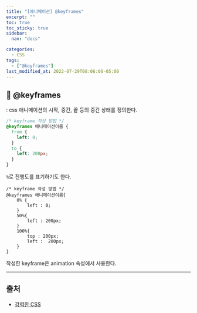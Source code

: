 ```yaml
---
title: "[애니메이션] @keyframes"
excerpt: ""
toc: true
toc_sticky: true
sidebar:
  nav: "docs"

categories:
  - CSS
tags:
  - ["@keyframes"]
last_modified_at: 2022-07-29T08:06:00-05:00
---
```


## 📄 @keyframes

: css 애니메이션의 시작, 중간, 끝 등의 중간 상태를 정의한다.

```css
/* keyframe 작성 방법 */
@keyframes 애니메이션이름 {
  from {
    left: 0;
  }
  to {
    left: 200px;
  }
}
```

`%`로 진행도를 표기하기도 한다.

```
/* keyframe 작성 방법 */
@keyframes 애니메이션이름{
	0% {
		left : 0;
	}
	50%{
		left : 200px;
	}
	100%{
		top : 200px;
		left :  200px;
	}
}
```

작성한 keyframe은 animation 속성에서 사용한다.

---

## 출처

- [강력한 CSS](https://www.inflearn.com/course/%EA%B0%95%EB%A0%A5-css-%EC%BD%94%EB%93%9C%EC%BA%A0%ED%94%84)
